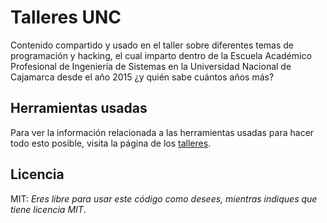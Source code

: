 # Talleres UNC

Contenido compartido y usado en el taller sobre diferentes temas de programación
y hacking, el cual imparto dentro de la Escuela Académico Profesional de
Ingeniería de Sistemas en la Universidad Nacional de Cajamarca desde el año 2015
¿y quién sabe cuántos años más?

## Herramientas usadas

Para ver la información relacionada a las herramientas usadas para hacer todo
esto posible, visita la página de los [talleres](https://talleres.bryanjhv.xyz).

## Licencia

MIT: *Eres libre para usar este código como desees, mientras indiques que tiene
licencia MIT*.
